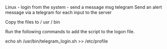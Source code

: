 Linux - login from the system - send a message msg telegram
Send an alert message via a telegram for each input to the server

Copy the files to / usr / bin

Run the following commands to add the script to the logon file.

echo sh /usr/bin/telegram_login.sh >> /etc/profile
